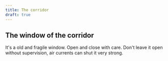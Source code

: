 ```yaml
---
title: The corridor
draft: true
---
```


## The window of the corridor

It's a old and fragile window. Open and close with care. Don't leave it open without supervision, air currents can shut it very strong.

